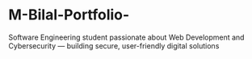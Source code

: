 # M-Bilal-Portfolio-
Software Engineering student passionate about Web Development and Cybersecurity — building secure, user-friendly digital solutions
